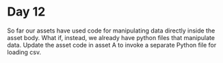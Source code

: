 # Day 12

So far our assets have used code for manipulating data directly inside the asset body. What if, instead, we already have python files that manipulate data. Update the asset code in asset A to invoke a separate Python file for loading csv.
